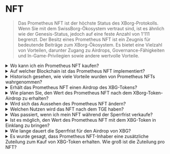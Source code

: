 # NFT

> Das Prometheus NFT ist der höchste Status des XBorg-Protokolls. Wenn Sie mit dem SwissBorg-Ökosystem vertraut sind, ist es ähnlich wie der Genesis-Status, jedoch auf eine feste Anzahl von 1'111 begrenzt. Der Besitz eines Prometheus NFT ist ein Zeugnis für bedeutende Beiträge zum XBorg-Ökosystem. Es bietet eine Vielzahl von Vorteilen, darunter Zugang zu Airdrops, Governance-Fähigkeiten und In-Game-Privilegien sowie andere wertvolle Vorteile.

<details>

<summary>Wo kann ich ein Prometheus NFT kaufen?</summary>

Auf Opensea oder ähnlichen Marktplätzen: \
[https://opensea.io/collection/xborg-prometheus](https://opensea.io/collection/xborg-prometheus)

</details>

<details>

<summary>Auf welcher Blockchain ist das Prometheus NFT implementiert?</summary>

Ethereum.

</details>

<details>

<summary>Historisch gesehen, wie viele Vorteile wurden von Prometheus NFTs wahrgenommen?</summary>

Unter Berücksichtigung des Münzpreises von 400 US-Dollar kann geschätzt werden, dass Prometheus-Nicht-Fungible-Token-Besitzer etwa 220 US-Dollar an Vorteilen erhalten haben. Dies entspricht einem signifikanten Prozentsatz von etwa 50% des anfänglichen Münzwerts. Dies ist hauptsächlich auf den Airdrop des Lens-Handles zurückzuführen, der den Prometheus-NFT-Inhabern erheblichen Wert verliehen hat.

</details>

<details>

<summary>Erhält das Prometheus NFT einen Airdrop des XBG-Tokens?</summary>

Etwa 0,5% bis 2% des XBG-Token-Angebots werden an Prometheus-Inhaber als Airdrop verteilt.&#x20;

</details>

<details>

<summary>Wie planen Sie, den Wert des Prometheus NFT nach dem XBorg-Token-Airdrop zu erhalten?</summary>

Wir glauben, dass die Dienstprogramme und das Wachstum des Ökosystems den Verkaufsdruck von denen, die nur hier sind, um den Airdrop zu erhalten, überwiegen werden. Wenn sich dieser negative Einfluss als übermäßig belastend erweist, behält sich die DAO die Möglichkeit vor, Nicht-Fungible Tokens (NFTs) aus ihrer Schatzkammer zurückzukaufen.

</details>

<details>

<summary>Wird sich das Aussehen des Prometheus NFT ändern?</summary>

Ja, das NFT wird später in diesem Jahr enthüllt.&#x20;

</details>

<details>

<summary>Welchen Nutzen wird das NFT nach dem TGE haben?</summary>

#### **GameFi-Möglichkeiten**&#x20;

* Frühzeitiger Zugang zu führenden GameFi-Projekten, Whitelist-Plätzen und NFT-Gewinnchancen.

#### **Prioritätszugang**&#x20;

* Frühzeitiger Zugang zu allen XBorg-Produkten und -Anwendungen.

#### XBorg-Investitionsmöglichkeiten&#x20;

* Erhalten Sie einen Airdrop von XBG-Token, Partner-Token und NFTs sowie Zugang zur Seed-Investment-Runde von XBorg zu einer reduzierten Bewertung.

#### XBorg Premium

* Erhalten Sie lebenslangen gebührenfreien Zugang zu allen XBorg-Produkten, Netzwerken und Anwendungen.

#### Protokollstatus

* Das Prometheus NFT repräsentiert den höchsten Status des XBorg-Ökosystems und erhält die höchsten Vorteile.

</details>

<details>

<summary>Was passiert, wenn ich mein NFT während der Sperrfrist verkaufe?</summary>

Wenn ein Investor das NFT während der Sperrfrist verkauft, werden die nicht beanspruchten Belohnungen annulliert. Die Prometheus-Governance könnte jedoch anderweitig entscheiden.

</details>

<details>

<summary>Ist es möglich, den Wert des Prometheus NFT mit dem XBG-Token in Einklang zu bringen?</summary>

Es ist möglich, den Wert des NFT und des XBG-Tokens in Einklang zu bringen. Das Prometheus NFT ist ein sehr knappes Gut, von dem nur 1'111 im Umlauf sind. Die Staking-Rendite des XBG-Tokens wird durch das XP-Level eines Benutzers und den Status des Benutzers in der App bestimmt. Daher werden Prometheus-Inhaber eine höhere Staking-Rendite genießen. Es gibt keine Wertverwässerung in Bezug auf das Eigenkapital, da kein Eigenkapital verkauft wird. Der gesamte Wert von XBorg wird zur DAO und damit zum XBG-Token umgeleitet.

</details>

<details>

<summary>Wie lange dauert die Sperrfrist für den Airdrop von XBG?</summary>

Die Sperrfrist beträgt 12 Monate und wird linear gewährt.

</details>

<details>

<summary>Es wurde gesagt, dass Prometheus NFT-Inhaber eine zusätzliche Zuteilung zum Kauf von XBG-Token erhalten. Wie groß ist die Zuteilung pro NFT?</summary>

Die private Zuteilung für die Prometheus-Community ist nicht begrenzt, was bedeutet, dass Zuteilungen für Prometheus-Inhaber garantiert sind. Wir haben angestrebt, rund 500.000 US-Dollar von den NFT-Inhabern zu sammeln und insgesamt 1.000.000 US-Dollar gesammelt.

</details>